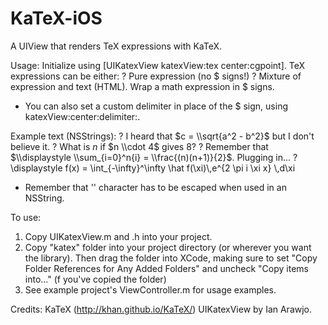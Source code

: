 KaTeX-iOS
=========

A UIView that renders TeX expressions with KaTeX.

Usage:
Initialize using [UIKatexView katexView:tex center:cgpoint].
TeX expressions can be either:
? Pure expression (no $ signs!)
? Mixture of expression and text (HTML). Wrap a math expression in $ signs.
* You can also set a custom delimiter in place of the $ sign, using katexView:center:delimiter:.

Example text (NSStrings):
? I heard that $c = \\sqrt{a^2 - b^2}$ but I don't believe it.
? What is $n$ if $n \\cdot 4$ gives $8$?
? Remember that $\\displaystyle \\sum_{i=0}^n{i} = \\frac{(n)(n+1)}{2}$. Plugging in...
? \\displaystyle f(x) = \\int_{-\\infty}^\\infty \\hat f(\\xi)\\,e^{2 \\pi i \\xi x} \\,d\\xi

* Remember that '\' character has to be escaped when used in an NSString.

To use:
1. Copy UIKatexView.m and .h into your project.
2. Copy "katex" folder into your project directory (or wherever you want the library). Then drag the folder into XCode, making sure to set "Copy Folder References for Any Added Folders" and uncheck "Copy items into..." (f you've copied the folder)
3. See example project's ViewController.m for usage examples.

Credits:
KaTeX (http://khan.github.io/KaTeX/)
UIKatexView by Ian Arawjo.